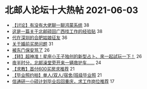 # 北邮人论坛十大热帖 2021-06-03

- [【讨论】有没有大佬聊一聊鸿蒙系统](https://bbs.byr.cn/article/MobileTerminalAT/34938) 38
- [这是一篇关于北邮硕回广西找工作的经验贴](https://bbs.byr.cn/article/Guangxi/144192) 38
- [代在深圳的合肥姑娘征友](https://bbs.byr.cn/article/Friends/1995399) 36
- [关于婚前买房问题](https://bbs.byr.cn/article/Feeling/3170709) 31
- [被东门保安骂了](https://bbs.byr.cn/article/Talking/6278585) 26
- [【转】超神准！星座小王子独创的新型占卜、來一起試玩一下！](https://bbs.byr.cn/article/Constellations/326533) 26
- [夜半时分，北邮澡堂旁开来一辆救护车……](https://bbs.byr.cn/article/Picture/3290680) 24
- [【求教】首付600买房求推荐](https://bbs.byr.cn/article/Home/129863) 21
- [【毕业照约拍】单人/双人/宿舍/班级毕业照](https://bbs.byr.cn/article/Photo/269933) 21
- [信通研一小硕计划毕业后回重庆，求工作岗位推荐](https://bbs.byr.cn/article/Chongqing/25269) 17


